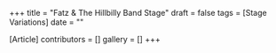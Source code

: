 +++
title = "Fatz & The Hillbilly Band Stage"
draft = false
tags = [Stage Variations]
date = ""

[Article]
contributors = []
gallery = []
+++